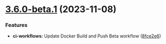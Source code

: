 # [3.6.0-beta.1](https://github.com/Wizarrrr/wizarr/compare/v3.5.1-beta.1...v3.6.0-beta.1) (2023-11-08)


### Features

* **ci-workflows:** Update Docker Build and Push Beta workflow ([8fce2e6](https://github.com/Wizarrrr/wizarr/commit/8fce2e63a0b8d9c942c30495612a3e6dafadfc89))
